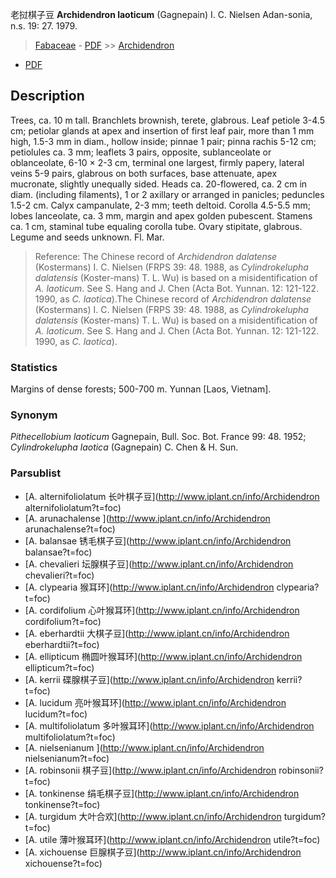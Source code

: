老挝棋子豆 **Archidendron laoticum** (Gagnepain) I. C. Nielsen Adan-sonia, n.s. 19: 27. 1979.

> [Fabaceae](http://www.iplant.cn/info/Fabaceae?t=foc) - [PDF](http://www.iplant.cn/foc/pdf/Fabaceae.pdf) >> [Archidendron](http://www.iplant.cn/info/Archidendron?t=foc)
 - [PDF](http://www.iplant.cn/foc/pdf/Archidendron.pdf)

## Description

Trees, ca. 10 m tall. Branchlets brownish, terete, glabrous. Leaf petiole 3-4.5 cm; petiolar glands at apex and insertion of first leaf pair, more than 1 mm high, 1.5-3 mm in diam., hollow inside; pinnae 1 pair; pinna rachis 5-12 cm; petiolules ca. 3 mm; leaflets 3 pairs, opposite, sublanceolate or oblanceolate, 6-10 × 2-3 cm, terminal one largest, firmly papery, lateral veins 5-9 pairs, glabrous on both surfaces, base attenuate, apex mucronate, slightly unequally sided. Heads ca. 20-flowered, ca. 2 cm in diam. (including filaments), 1 or 2 axillary or arranged in panicles; peduncles 1.5-2 cm. Calyx campanulate, 2-3 mm; teeth deltoid. Corolla 4.5-5.5 mm; lobes lanceolate, ca. 3 mm, margin and apex golden pubescent. Stamens ca. 1 cm, staminal tube equaling corolla tube. Ovary stipitate, glabrous. Legume and seeds unknown. Fl. Mar.


> Reference: 
> The Chinese record of *Archidendron dalatense* (Kostermans) I. C. Nielsen (FRPS 39: 48. 1988, as *Cylindrokelupha dalatensis* (Koster-mans) T. L. Wu) is based on a misidentification of *A. laoticum*. See S. Hang and J. Chen (Acta Bot. Yunnan. 12: 121-122. 1990, as *C. laotica*).The Chinese record of *Archidendron dalatense* (Kostermans) I. C. Nielsen (FRPS 39: 48. 1988, as *Cylindrokelupha dalatensis* (Koster-mans) T. L. Wu) is based on a misidentification of *A. laoticum*. See S. Hang and J. Chen (Acta Bot. Yunnan. 12: 121-122. 1990, as *C. laotica*).

### Statistics
Margins of dense forests; 500-700 m. Yunnan [Laos, Vietnam].

### Synonym
*Pithecellobium laoticum* Gagnepain, Bull. Soc. Bot. France 99: 48. 1952; *Cylindrokelupha laotica* (Gagnepain) C. Chen & H. Sun.

### Parsublist

* [A.  alternifoliolatum  长叶棋子豆](http://www.iplant.cn/info/Archidendron alternifoliolatum?t=foc)
* [A.  arunachalense  ](http://www.iplant.cn/info/Archidendron arunachalense?t=foc)
* [A.  balansae  锈毛棋子豆](http://www.iplant.cn/info/Archidendron balansae?t=foc)
* [A.  chevalieri  坛腺棋子豆](http://www.iplant.cn/info/Archidendron chevalieri?t=foc)
* [A.  clypearia  猴耳环](http://www.iplant.cn/info/Archidendron clypearia?t=foc)
* [A.  cordifolium  心叶猴耳环](http://www.iplant.cn/info/Archidendron cordifolium?t=foc)
* [A.  eberhardtii  大棋子豆](http://www.iplant.cn/info/Archidendron eberhardtii?t=foc)
* [A.  ellipticum  椭圆叶猴耳环](http://www.iplant.cn/info/Archidendron ellipticum?t=foc)
* [A.  kerrii  碟腺棋子豆](http://www.iplant.cn/info/Archidendron kerrii?t=foc)
* [A.  lucidum  亮叶猴耳环](http://www.iplant.cn/info/Archidendron lucidum?t=foc)
* [A.  multifoliolatum  多叶猴耳环](http://www.iplant.cn/info/Archidendron multifoliolatum?t=foc)
* [A.  nielsenianum  ](http://www.iplant.cn/info/Archidendron nielsenianum?t=foc)
* [A.  robinsonii  棋子豆](http://www.iplant.cn/info/Archidendron robinsonii?t=foc)
* [A.  tonkinense  绢毛棋子豆](http://www.iplant.cn/info/Archidendron tonkinense?t=foc)
* [A.  turgidum  大叶合欢](http://www.iplant.cn/info/Archidendron turgidum?t=foc)
* [A.  utile  薄叶猴耳环](http://www.iplant.cn/info/Archidendron utile?t=foc)
* [A.  xichouense  巨腺棋子豆](http://www.iplant.cn/info/Archidendron xichouense?t=foc)
